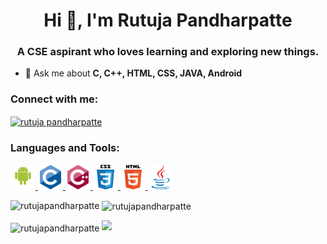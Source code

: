 <h1 align="center">Hi 👋, I'm Rutuja Pandharpatte</h1>
<h3 align="center">A CSE aspirant who loves learning and exploring new things.</h3>

- 💬 Ask me about **C, C++, HTML, CSS, JAVA, Android**

<h3 align="left">Connect with me:</h3>
<p align="left">
<a href="https://linkedin.com/in/rutuja-pandharpatte" target="blank"><img align="center" src="https://raw.githubusercontent.com/rahuldkjain/github-profile-readme-generator/master/src/images/icons/Social/linked-in-alt.svg" alt="rutuja pandharpatte" height="30" width="40" /></a>
</p>

<h3 align="left">Languages and Tools:</h3>
<p align="left"> <a href="https://developer.android.com" target="_blank" rel="noreferrer"> <img src="https://raw.githubusercontent.com/devicons/devicon/master/icons/android/android-original-wordmark.svg" alt="android" width="40" height="40"/> </a> <a href="https://www.cprogramming.com/" target="_blank" rel="noreferrer"> <img src="https://raw.githubusercontent.com/devicons/devicon/master/icons/c/c-original.svg" alt="c" width="40" height="40"/> </a> <a href="https://www.w3schools.com/cpp/" target="_blank" rel="noreferrer"> <img src="https://raw.githubusercontent.com/devicons/devicon/master/icons/cplusplus/cplusplus-original.svg" alt="cplusplus" width="40" height="40"/> </a> <a href="https://www.w3schools.com/css/" target="_blank" rel="noreferrer"> <img src="https://raw.githubusercontent.com/devicons/devicon/master/icons/css3/css3-original-wordmark.svg" alt="css3" width="40" height="40"/> </a> <a href="https://www.w3.org/html/" target="_blank" rel="noreferrer"> <img src="https://raw.githubusercontent.com/devicons/devicon/master/icons/html5/html5-original-wordmark.svg" alt="html5" width="40" height="40"/> </a> <a href="https://www.java.com" target="_blank" rel="noreferrer"> 
 <img src="https://raw.githubusercontent.com/devicons/devicon/master/icons/java/java-original.svg" alt="java" width="40" height="40"/> </a> </p>

<p><img align="left" src="https://github-readme-stats.vercel.app/api/top-langs?username=RutujaPandharpatte&show_icons=true&locale=en&layout=compact" alt="rutujapandharpatte" /></p>

<p>&nbsp;<img align="center" src="https://github-readme-stats.vercel.app/api?username=rutujapandharpatte&show_icons=true&locale=en" alt="rutujapandharpatte" /></p>

<p><img align="center" src="https://github-readme-streak-stats.herokuapp.com/?user=rutujapandharpatte&" alt="rutujapandharpatte" />
<img src="https://github-readme-stats.vercel.app/api/top-langs?username=RutujaPandharpatte&show_icons=true&locale=en&layout=compact&theme=radical"/></p>
